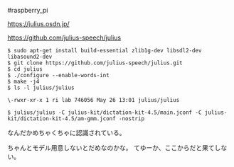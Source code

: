 #raspberry_pi 

https://julius.osdn.jp/

https://github.com/julius-speech/julius

```shell
$ sudo apt-get install build-essential zlib1g-dev libsdl2-dev libasound2-dev
$ git clone https://github.com/julius-speech/julius.git
$ cd julius
$ ./configure --enable-words-int
$ make -j4
$ ls -l julius/julius

\-rwxr-xr-x 1 ri lab 746056 May 26 13:01 julius/julius
```

```shell
$ julius/julius -C julius-kit/dictation-kit-4.5/main.jconf -C julius-kit/dictation-kit-4.5/am-gmm.jconf -nostrip
```

なんだかめちゃくちゃに認識されている。

ちゃんとモデル用意しないとだめなのかな。
てゆーか、ここからだと果てしない。


